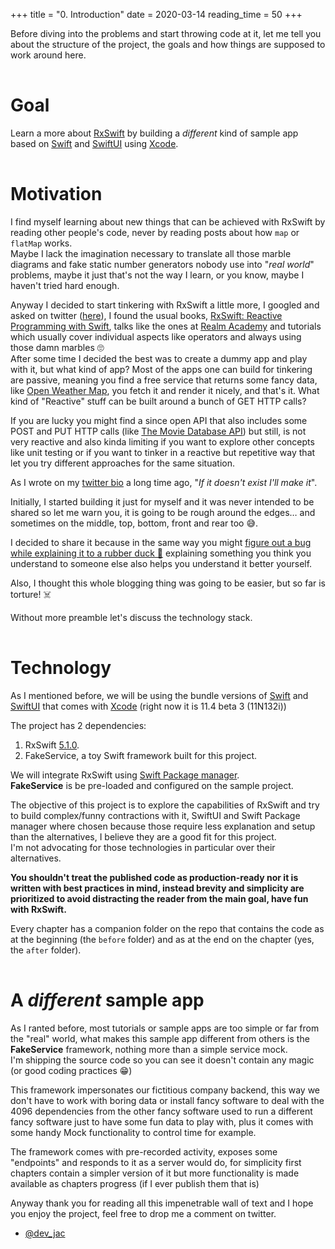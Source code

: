 +++
title = "0. Introduction"
date = 2020-03-14
reading_time = 50
+++

Before diving into the problems and start throwing code at it, let me tell you about the structure of the project, the goals and how things are supposed to work around here.
<!-- more -->
||
|-|
# Goal
Learn a more about [RxSwift](https://github.com/ReactiveX/RxSwift) by building a _different_ kind of sample app based on [Swift](https://developer.apple.com/swift/) and [SwiftUI](https://github.com/ReactiveX/RxSwift) using [Xcode](https://github.com/ReactiveX/RxSwift).

||
|-|
# Motivation
I find myself learning about new things that can be achieved with RxSwift by reading other people's code, never by reading posts about how `map` or `flatMap` works.  
Maybe I lack the imagination necessary to translate all those marble diagrams and fake static number generators nobody use into "_real world_" problems, maybe it just that's not the way I learn, or you know, maybe I haven't tried hard enough.

Anyway I decided to start tinkering with RxSwift a little more, I googled and asked on twitter ([here](https://twitter.com/dev_jac/status/1230657972470075392)), I found the usual books, [RxSwift: Reactive Programming with Swift](https://store.raywenderlich.com/products/rxswift), talks like the ones at [Realm Academy](https://academy.realm.io/posts/learning-path-rxswift-from-start-to-finish/) and tutorials which usually cover individual aspects like operators and always using those damn marbles 🙄  
After some time I decided the best was to create a dummy app and play with it, but what kind of app? Most of the apps one can build for tinkering are passive, meaning you find a free service that returns some fancy data, like [Open Weather Map](https://openweathermap.org/api), you fetch it and render it nicely, and that's it. What kind of "Reactive" stuff can be built around a bunch of GET HTTP calls?

If you are lucky you might find a since open API that also includes some POST and PUT HTTP calls (like [The Movie Database API](https://developers.themoviedb.org/3/account/mark-as-favorite)) but still, is not very reactive and also kinda limiting if you want to explore other concepts like unit testing or if you want to tinker in a reactive but repetitive way that let you try different approaches for the same situation.

As I wrote on my [twitter bio](https://twitter.com/dev_jac) a long time ago, "_If it doesn't exist I'll make it_".

Initially, I started building it just for myself and it was never intended to be shared so let me warn you, it is going to be rough around the edges… and sometimes on the middle, top, bottom, front and rear too 😅.

I decided to share it because in the same way you might [figure out a bug while explaining it to a rubber duck 🦆](https://en.wikipedia.org/wiki/Rubber_duck_debugging) explaining something you think you understand to someone else also helps you understand it better yourself.

Also, I thought this whole blogging thing was going to be easier, but so far is torture! ☠️

Without more preamble let's discuss the technology stack.

||
|-|
# Technology

As I mentioned before, we will be using the bundle versions of [Swift](https://developer.apple.com/swift/) and [SwiftUI](https://github.com/ReactiveX/RxSwift) that comes with [Xcode](https://github.com/ReactiveX/RxSwift) (right now it is 11.4 beta 3 (11N132i))

The project has 2 dependencies:
1. RxSwift [5.1.0](https://github.com/ReactiveX/RxSwift).
2. FakeService, a toy Swift framework built for this project.

We will integrate RxSwift using [Swift Package manager](https://swift.org/package-manager/).  
**FakeService** is be pre-loaded and configured on the sample project.

The objective of this project is to explore the capabilities of RxSwift and try to build complex/funny contractions with it, SwiftUI and Swift Package manager where chosen because those require less explanation and setup than the alternatives, I believe they are a good fit for this project.  
I'm not advocating for those technologies in particular over their alternatives.


**You shouldn't treat the published code as production-ready nor it is written with best practices in mind, instead brevity and simplicity are prioritized to avoid distracting the reader from the main goal, have fun with RxSwift.**

Every chapter has a companion folder on the repo that contains the code as at the beginning (the `before` folder) and as at the end on the chapter (yes, the `after` folder).

||
|-|
# A _different_ sample app 
As I ranted before, most tutorials or sample apps are too simple or far from the "real" world, what makes this sample app different from others is the **FakeService** framework, nothing more than a simple service mock.  
I'm shipping the source code so you can see it doesn't contain any magic (or good coding practices 😁)

This framework impersonates our fictitious company backend, this way we don't have to work with boring data or install fancy software to deal with the 4096 dependencies from the other fancy software used to run a different fancy software just to have some fun data to play with, plus it comes with some handy Mock functionality to control time for example.

The framework comes with pre-recorded activity, exposes some "endpoints" and responds to it as a server would do, for simplicity first chapters contain a simpler version of it but more functionality is made available as chapters progress (if I ever publish them that is)

Anyway thank you for reading all this impenetrable wall of text and I hope you enjoy the project, feel free to drop me a comment on twitter.

- [@dev_jac](https://twitter.com/dev_jac)